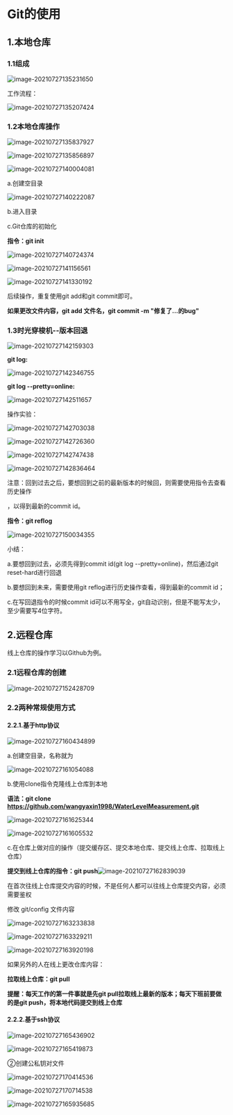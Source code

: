 



# Git的使用

## 1.本地仓库

### 1.1组成

![image-20210727135231650](.images/image-20210727135231650-1627435224598124.png)



工作流程：

![image-20210727135207424](.images/image-20210727135207424-1627435226039125.png)



### 1.2本地仓库操作

![image-20210727135837927](.images/image-20210727135837927-1627435229327127.png)

![image-20210727135856897](.images/image-20210727135856897-1627435228120126.png)



![image-20210727140004081](C:\Users\10592\AppData\Roaming\Typora\typora-user-images\image-20210727140004081.png)

a.创建空目录

![image-20210727140222087](.images/image-20210727140222087-1627435231544128.png)

 

b.进入目录



c.Git仓库的初始化

**指令：git init**

![image-20210727140724374](.images/image-20210727140724374-1627435233455129.png)



![image-20210727141156561](.images/image-20210727141156561-1627435235431130.png)

![image-20210727141330192](.images/image-20210727141330192-1627435236800131.png)

后续操作，重复使用git add和git commit即可。

**如果更改文件内容，git add 文件名，git commit -m "修复了...的bug"**



### 1.3时光穿梭机--版本回退

![image-20210727142159303](.images/image-20210727142159303-1627435238841132.png)



**git log:**

![image-20210727142346755](.images/image-20210727142346755-1627435240296133.png)



**git log --pretty=online:**

![image-20210727142511657](.images/image-20210727142511657-1627435241703134.png)



操作实验：

![image-20210727142703038](.images/image-20210727142703038-1627435243167135.png)

![image-20210727142726360](.images/image-20210727142726360-1627435245055136.png)

![image-20210727142747438](.images/image-20210727142747438-1627435246111137.png)

![image-20210727142836464](.images/image-20210727142836464-1627435247735138.png)



注意：回到过去之后，要想回到之前的最新版本的时候回，则需要使用指令去查看历史操作

，以得到最新的commit id。

**指令：git reflog**

![image-20210727150034355](.images/image-20210727150034355-1627435249102139.png)



小结：

a.要想回到过去，必须先得到commit id(git log --pretty=online)，然后通过git reset-hard进行回退

b.要想回到未来，需要使用git reflog进行历史操作查看，得到最新的commit id；

c.在写回退指令的时候commit id可以不用写全，git自动识别，但是不能写太少，至少需要写4位字符。







## 2.远程仓库

线上仓库的操作学习以Github为例。



### 2.1远程仓库的创建

![image-20210727152428709](.images/image-20210727152428709-1627435250864140.png)





### 2.2两种常规使用方式

#### 2.2.1.基于http协议



![image-20210727160434899](.images/image-20210727160434899-1627435252887141.png)





a.创建空目录，名称就为

![image-20210727161054088](.images/image-20210727161054088-1627435254176142.png)

b.使用clone指令克隆线上仓库到本地

**语法：git clone https://github.com/wangyaxin1998/WaterLevelMeasurement.git**

![image-20210727161625344](.images/image-20210727161625344-1627435255625143.png)

![image-20210727161605532](.images/image-20210727161605532-1627435256502144.png)



c.在仓库上做对应的操作（提交缓存区、提交本地仓库、提交线上仓库、拉取线上仓库）

**提交到线上仓库的指令：git push**![image-20210727162839039](.images/image-20210727162839039-1627435257920145.png)



在首次往线上仓库提交内容的时候，不是任何人都可以往线上仓库提交内容，必须需要鉴权



修改 git/config 文件内容

![image-20210727163233838](.images/image-20210727163233838-1627435259423146.png)

![image-20210727163329211](.images/image-20210727163329211-1627435260888147.png)

![image-20210727163920198](.images/image-20210727163920198-1627435262239148.png)



如果另外的人在线上更改仓库内容：

**拉取线上仓库：git pull**

**提醒：每天工作的第一件事就是先git pull拉取线上最新的版本；每天下班前要做的是git push，将本地代码提交到线上仓库**



#### 2.2.2.基于ssh协议

![image-20210727165436902](.images/image-20210727165436902-1627435265561149.png)

![image-20210727165419873](.images/image-20210727165419873-1627435266918150.png)



②创建公私钥对文件

![image-20210727170414536](.images/image-20210727170414536-1627435269824151.png)

![image-20210727170714538](.images/image-20210727170714538-1627435271311152.png)



![image-20210727165935685](.images/image-20210727165935685-1627435272895153.png)

